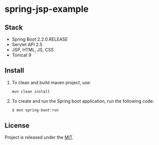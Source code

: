 # spring-jsp-example

## Stack
- Spring Boot 2.2.0.RELEASE
- Servlet API 2.5
- JSP, HTML, JS, CSS
- Tomcat 9

## Install
1. To clean and build maven project, use:
    ```bash
    mvn clean install
    ```
2. To create and run the Spring boot application, run the following code:
    ```bash
    $ mvn spring-boot:run
    ```

## License
Project is released under the [MIT](https://en.wikipedia.org/wiki/MIT_License).
